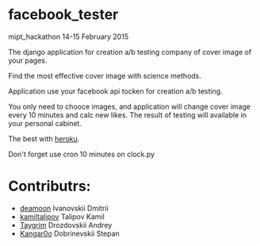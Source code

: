 # facebook_tester

mipt_hackathon 14-15 February 2015

The django application for creation a/b testing company of cover image of your pages.

Find the most effective cover image with science methods.

Application use your facebook api tocken for creation a/b testing.

You only need to chooce images, and application will change cover image every 10 minutes and calc new likes. The result of testing will available in your personal cabinet.

The best with [heroku](https://heroku.com).

Don't forget use cron 10 minutes on clock.py

# Contributrs:

* [deamoon](http://giuthub.com/deamoon) Ivanovskii Dmitrii
* [kamiltalipov](http://giuthub.com/kamiltalipov) Talipov Kamil
* [Taygrim](http://giuthub.com/Taygrim) Drozdovskii Andrey
* [Kangar0o](http://giuthub.com/Kangar0o) Dobrinevskii Stepan
